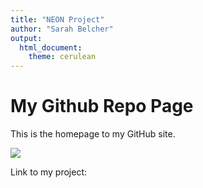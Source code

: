 ```yaml
---
title: "NEON Project"
author: "Sarah Belcher"
output:
  html_document:
    theme: cerulean
---
```


# My Github Repo Page

This is the homepage to my GitHub site. 

![ ](welcome.gif)


Link to my project: 